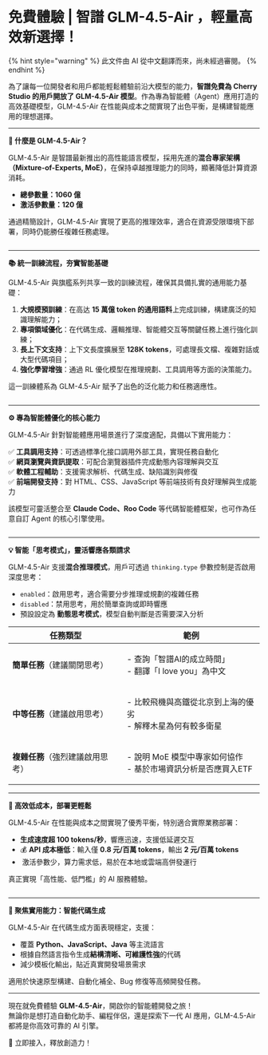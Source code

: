 # 免費體驗 | 智譜 GLM-4.5-Air ，輕量高效新選擇！


{% hint style="warning" %}
此文件由 AI 從中文翻譯而來，尚未經過審閱。
{% endhint %}




為了讓每一位開發者和用戶都能輕鬆體驗前沿大模型的能力，**智譜免費為 Cherry Studio 的用戶開放了 GLM-4.5-Air 模型**。作為專為智能體（Agent）應用打造的高效基礎模型，GLM-4.5-Air 在性能與成本之間實現了出色平衡，是構建智能應用的理想選擇。

***

**🚀 什麼是 GLM-4.5-Air？**

GLM-4.5-Air 是智譜最新推出的高性能語言模型，採用先進的**混合專家架構（Mixture-of-Experts, MoE）**，在保持卓越推理能力的同時，顯著降低計算資源消耗。

* **總參數量：1060 億**
* **激活參數量：120 億**

通過精簡設計，GLM-4.5-Air 實現了更高的推理效率，適合在資源受限環境下部署，同時仍能勝任複雜任務處理。

<figure><img src="../../../.gitbook/assets/benchmark-0.avif" alt=""><figcaption></figcaption></figure>

***

**📚 統一訓練流程，夯實智能基礎**

GLM-4.5-Air 與旗艦系列共享一致的訓練流程，確保其具備扎實的通用能力基礎：

1. **大規模預訓練**：在高达 **15 萬億 token 的通用語料**上完成訓練，構建廣泛的知識理解能力；
2. **專項領域優化**：在代碼生成、邏輯推理、智能體交互等關鍵任務上進行強化訓練；
3. **長上下文支持**：上下文長度擴展至 **128K tokens**，可處理長文檔、複雜對話或大型代碼項目；
4. **強化學習增強**：通過 RL 優化模型在推理規劃、工具調用等方面的決策能力。

這一訓練體系為 GLM-4.5-Air 賦予了出色的泛化能力和任務適應性。

<figure><img src="../../../.gitbook/assets/benchmark-top5.avif" alt=""><figcaption></figcaption></figure>

***

**⚙️ 專為智能體優化的核心能力**

GLM-4.5-Air 針對智能體應用場景進行了深度適配，具備以下實用能力：

✅ **工具調用支持**：可透過標準化接口調用外部工具，實現任務自動化\
✅ **網頁瀏覽與資訊提取**：可配合瀏覽器插件完成動態內容理解與交互\
✅ **軟體工程輔助**：支援需求解析、代碼生成、缺陷識別與修復\
✅ **前端開發支持**：對 HTML、CSS、JavaScript 等前端技術有良好理解與生成能力

該模型可靈活整合至 **Claude Code、Roo Code** 等代碼智能體框架，也可作為任意自訂 Agent 的核心引擎使用。

<figure><img src="../../../.gitbook/assets/benchmark-2.avif" alt=""><figcaption></figcaption></figure>

***

**💡 智能「思考模式」，靈活響應各類請求**

GLM-4.5-Air 支援**混合推理模式**，用戶可透過 `thinking.type` 參數控制是否啟用深度思考：

* `enabled`：啟用思考，適合需要分步推理或規劃的複雜任務
* `disabled`：禁用思考，用於簡單查詢或即時響應
* 預設設定為 **動態思考模式**，模型自動判斷是否需要深入分析

| 任務類型               | 範例                                              |
| ------------------ | ----------------------------------------------- |
| **簡單任務**（建議關閉思考）   | <p>- 查詢「智譜AI的成立時間」<br>- 翻譯「I love you」為中文</p>   |
| **中等任務**（建議啟用思考）   | <p>- 比較飛機與高鐵從北京到上海的優劣<br>- 解釋木星為何有較多衛星</p>      |
| **複雜任務**（強烈建議啟用思考） | <p>- 說明 MoE 模型中專家如何協作<br>- 基於市場資訊分析是否應買入ETF</p> |

***

**🌟 高效低成本，部署更輕鬆**

GLM-4.5-Air 在性能與成本之間實現了優秀平衡，特別適合實際業務部署：

*  **生成速度超 100 tokens/秒**，響應迅速，支援低延遲交互
*  💰 **API 成本極低**：輸入僅 **0.8 元/百萬 tokens**，輸出 **2 元/百萬 tokens**
* ️ 激活參數少，算力需求低，易於在本地或雲端高併發運行

真正實現「高性能、低門檻」的 AI 服務體驗。

<figure><img src="../../../.gitbook/assets/benchmark2.avif" alt=""><figcaption></figcaption></figure>

***

**🧠 聚焦實用能力：智能代碼生成**

GLM-4.5-Air 在代碼生成方面表現穩定，支援：

* 覆蓋 **Python、JavaScript、Java** 等主流語言
* 根據自然語言指令生成**結構清晰、可維護性強**的代碼
* 減少模板化輸出，貼近真實開發場景需求

適用於快速原型構建、自動化補全、Bug 修復等高頻開發任務。

***

現在就免費體驗 **GLM-4.5-Air**，開啟你的智能體開發之旅！\
無論你是想打造自動化助手、編程伴侶，還是探索下一代 AI 應用，GLM-4.5-Air 都將是你高效可靠的 AI 引擎。

📘 立即接入，釋放創造力！